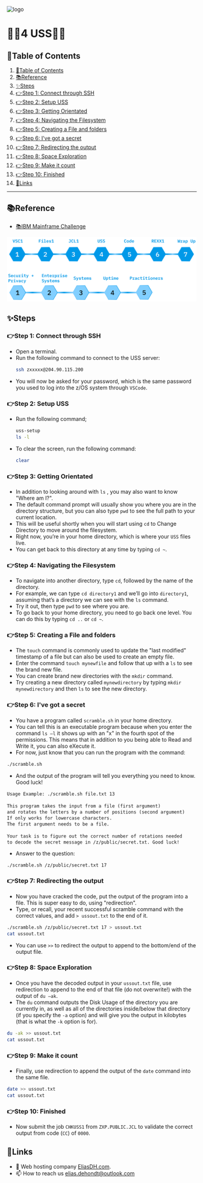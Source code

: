 ![logo](https://eliasdh.com/assets/media/images/logo-github.png)
# 💙🤍4 USS🤍💙

## 📘Table of Contents

1. [📘Table of Contents](#📘table-of-contents)
2. [📚Reference](#📚reference)
3. [✨Steps](#✨steps)
  1. [👉Step 1: Connect through SSH](#👉step-1-connect-through-ssh)
  2. [👉Step 2: Setup USS](#👉step-2-setup-uss)
  3. [👉Step 3: Getting Orientated](#👉step-3-getting-orientated)
  4. [👉Step 4: Navigating the Filesystem](#👉step-4-navigating-the-filesystem)
  5. [👉Step 5: Creating a File and folders](#👉step-5-creating-a-file-and-folders)
  6. [👉Step 6: I've got a secret](#👉step-6-ive-got-a-secret)
  7. [👉Step 7: Redirecting the output](#👉step-7-redirecting-the-output)
  8. [👉Step 8: Space Exploration](#👉step-8-space-exploration)
  9. [👉Step 9: Make it count](#👉step-9-make-it-count)
  10. [👉Step 10: Finished](#👉step-10-finished)
4. [🔗Links](#🔗links)

---

## 📚Reference

- [📚IBM Mainframe Challenge](https://ibmzxplore-static.s3.eu-gb.cloud-object-storage.appdomain.cloud/USS1.pdf)

![IBM Fundamentals](/Images/IBM-Fundamentals+Concepts.png)

## ✨Steps

### 👉Step 1: Connect through SSH

- Open a terminal.
- Run the following command to connect to the USS server:
  ```bash
  ssh zxxxxx@204.90.115.200
  ```
- You will now be asked for your password, which is the same password you used to log into the z/OS system through `VSCode`.

### 👉Step 2: Setup USS

- Run the following command;
  ```bash
  uss-setup
  ls -l
  ```

- To clear the screen, run the following command:
  ```bash
  clear
  ```

### 👉Step 3: Getting Orientated

- In addition to looking around with `ls` , you may also want to know "Where am I?".
- The default command prompt will usually show you where you are in the directory structure, but you can also type `pwd` to see the full path to your current location.
-  This will be useful shortly when you will start using `cd` to Change Directory to move around the filesystem.
- Right now, you’re in your home directory, which is where your `USS` files live.
- You can get back to this directory at any time by typing `cd ~`.

### 👉Step 4: Navigating the Filesystem

- To navigate into another directory, type `cd`, followed by the name of the directory.
- For example, we can type `cd directory1` and we’ll go into `directory1`, assuming that’s a directory we can see with the `ls` command.
- Try it out, then type `pwd` to see where you are.
- To go back to your home directory, you need to go back one level. You can do this by typing `cd ..` or `cd ~`.

### 👉Step 5: Creating a File and folders

- The `touch` command is commonly used to update the "last modified" timestamp of a file but can also be used to create an empty file.
- Enter the command `touch mynewfile` and follow that up with a `ls` to see the brand new file.
- You can create brand new directories with the `mkdir` command.
- Try creating a new directory called `mynewdirectory` by typing `mkdir mynewdirectory` and then `ls` to see the new directory.

### 👉Step 6: I've got a secret

- You have a program called `scramble.sh` in your home directory.
- You can tell this is an executable program because when you enter the command `ls –l` it shows up with an "x" in the fourth spot of the permissions. This means that in addition to you being able to Read and Write it, you can also eXecute it.
- For now, just know that you can run the program with the command:
```bash
./scramble.sh
```
- And the output of the program will tell you everything you need to know. Good luck!
```plaintext
Usage Example: ./scramble.sh file.txt 13

This program takes the input from a file (first argument)
and rotates the letters by a number of positions (second argument)
If only works for lowercase characters.
The first argument needs to be a file.

Your task is to figure out the correct number of rotations needed
to decode the secret message in /z/public/secret.txt. Good luck!
```
- Answer to the question:
```bash
./scramble.sh /z/public/secret.txt 17
```
### 👉Step 7: Redirecting the output

- Now you have cracked the code, put the output of the program into a file. This is super easy to do, using "redirection".
- Type, or recall, your recent successful scramble command with the correct values, and add `> ussout.txt` to the end of it.
```bash
./scramble.sh /z/public/secret.txt 17 > ussout.txt
cat ussout.txt
```
- You can use `>>` to redirect the output to append to the bottom/end of the output file.

### 👉Step 8: Space Exploration

- Once you have the decoded output in your `ussout.txt` file, use redirection to append to the end of that file (do not overwrite!) with the output of `du –ak`.
- The `du` command outputs the Disk Usage of the directory you are currently in, as well as all of the directories inside/below that directory (if you specify the `-a` option) and will give you the output in kilobytes (that is what the `-k` option is for).
```bash
du -ak >> ussout.txt
cat ussout.txt
```

### 👉Step 9: Make it count

- Finally, use redirection to append the output of the `date` command into the same file.
```bash
date >> ussout.txt
cat ussout.txt
```

### 👉Step 10: Finished

- Now submit the job `CHKUSS1` from `ZXP.PUBLIC.JCL` to validate the correct output from code (`CC`) of `0000`.

## 🔗Links
- 👯 Web hosting company [EliasDH.com](https://eliasdh.com).
- 📫 How to reach us elias.dehondt@outlook.com